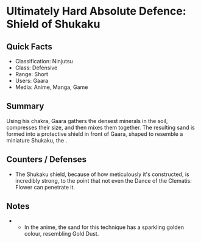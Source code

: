 # Ultimately Hard Absolute Defence: Shield of Shukaku

## Quick Facts
- Classification: Ninjutsu
- Class: Defensive
- Range: Short
- Users: Gaara
- Media: Anime, Manga, Game

## Summary
Using his chakra, Gaara gathers the densest minerals in the soil, compresses their size, and then mixes them together. The resulting sand is formed into a protective shield in front of Gaara, shaped to resemble a miniature Shukaku, the .

## Counters / Defenses
- The Shukaku shield, because of how meticulously it's constructed, is incredibly strong, to the point that not even the Dance of the Clematis: Flower can penetrate it.

## Notes
- * In the anime, the sand for this technique has a sparkling golden colour, resembling Gold Dust.
